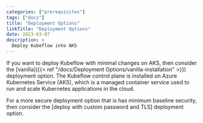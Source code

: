```yaml
---
categories: ["prerequisites"]
tags: ["docs"]
title: "Deployment Options"
linkTitle: "Deployment Options"
date: 2023-03-07
description: >
  Deploy Kubeflow into AKS
---
```


If you want to deploy Kubeflow with minimal changes on AKS, then consider the [vanilla]({{< ref "/docs/Deployment Options/vanilla-installation" >}}) deployment option. The Kubeflow control plane is installed on Azure Kubernetes Service (AKS), which is a managed container service used to run and scale Kubernetes applications in the cloud.

For a more secure deployment option that is has minimum baseline security, then consider the [deploy with custom password and TLS] deployment option. 